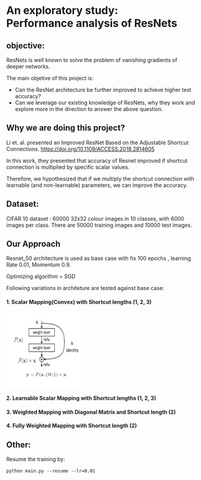 # An exploratory study:<br> Performance analysis of ResNets

## objective:
ResNets is well known to solve the problem of vanishing gradients of deeper
networks.

The main objetive of this project is:
- Can the ResNet architecture be further improved to achieve higher test accuracy?
- Can we leverage our existing knowledge of ResNets, why
they work and explore more in the direction to answer the above
question.

## Why we are doing this project?
Li et. al. presented an Improved ResNet Based on the Adjustable Shortcut Connections. 
https://doi.org/10.1109/ACCESS.2018.2814605

In this work, they presented that accuracy of Resnet improved if shortcut connection is multiplied 
by specific scalar values.

Therefore, we hypothesized that if we multiply the shortcut connection with 
learnable (and non-learnable) parameters, we can improve the accuracy.


## Dataset:
CIFAR 10 dataset : 60000 32x32 colour images in 10 classes, with 6000 images per
class. There are 50000 training images and 10000 test images.

## Our Approach
Resnet_50 architecture is used as base case with fix 
100 epochs , learning Rate 0.01, Momentum 0.9. 

Optimizing algorithm = SGD

Following variations in architeture are tested against base case:
#### 1. Scalar Mapping(Convex) with Shortcut lengths (1, 2, 3)
<img align="center" width="200" height="200" src="./image/basecase.png">


#### 2. Learnable Scalar Mapping with Shortcut lengths (1, 2, 3)



#### 3. Weighted Mapping with Diagonal Matrix and Shortcut length (2)



#### 4. Fully Weighted Mapping with Shortcut length (2)


## Other:
Resume the training by:
```
python main.py --resume --lr=0.01
```